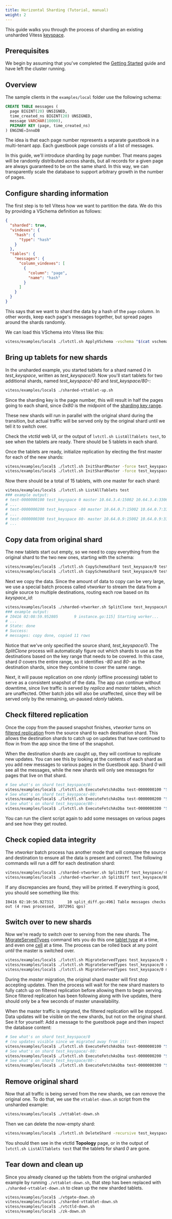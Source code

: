 ```yaml
---
title: Horizontal Sharding (Tutorial, manual)
weight: 2
---
```


This guide walks you through the process of sharding an existing unsharded
Vitess [keyspace](../../overview/concepts#keyspace).

## Prerequisites

We begin by assuming that you've completed the [Getting Started](../../getting-started/local) guide
and have left the cluster running.

## Overview

The sample clients in the `examples/local` folder use the following schema:

``` sql
CREATE TABLE messages (
  page BIGINT(20) UNSIGNED,
  time_created_ns BIGINT(20) UNSIGNED,
  message VARCHAR(10000),
  PRIMARY KEY (page, time_created_ns)
) ENGINE=InnoDB
```

The idea is that each page number represents a separate guestbook in a
multi-tenant app. Each guestbook page consists of a list of messages.

In this guide, we'll introduce sharding by page number.
That means pages will be randomly distributed across shards,
but all records for a given page are always guaranteed to be on the same shard.
In this way, we can transparently scale the database to support arbitrary growth
in the number of pages.

## Configure sharding information

The first step is to tell Vitess how we want to partition the data.
We do this by providing a VSchema definition as follows:

``` json
{
  "sharded": true,
  "vindexes": {
    "hash": {
      "type": "hash"
    }
  },
  "tables": {
    "messages": {
      "column_vindexes": [
        {
          "column": "page",
          "name": "hash"
        }
      ]
    }
  }
}
```

This says that we want to shard the data by a hash of the `page` column.
In other words, keep each page's messages together, but spread pages around
the shards randomly.

We can load this VSchema into Vitess like this:

``` sh
vitess/examples/local$ ./lvtctl.sh ApplyVSchema -vschema "$(cat vschema.json)" test_keyspace
```

## Bring up tablets for new shards

In the unsharded example, you started tablets for a shard
named *0* in *test_keyspace*, written as *test_keyspace/0*.
Now you'll start tablets for two additional shards,
named *test_keyspace/-80* and *test_keyspace/80-*:

``` sh
vitess/examples/local$ ./sharded-vttablet-up.sh
```

Since the sharding key is the page number,
this will result in half the pages going to each shard,
since *0x80* is the midpoint of the
[sharding key range](../sharding#key-ranges-and-partitions).

These new shards will run in parallel with the original shard during the
transition, but actual traffic will be served only by the original shard
until we tell it to switch over.

Check the *vtctld* web UI, or the output of `lvtctl.sh ListAllTablets test`,
to see when the tablets are ready. There should be 5 tablets in each shard.

Once the tablets are ready, initialize replication by electing the first master
for each of the new shards:

``` sh
vitess/examples/local$ ./lvtctl.sh InitShardMaster -force test_keyspace/-80 test-0000000200
vitess/examples/local$ ./lvtctl.sh InitShardMaster -force test_keyspace/80- test-0000000300
```

Now there should be a total of 15 tablets, with one master for each shard:

``` sh
vitess/examples/local$ ./lvtctl.sh ListAllTablets test
### example output:
# test-0000000100 test_keyspace 0 master 10.64.3.4:15002 10.64.3.4:3306 []
# ...
# test-0000000200 test_keyspace -80 master 10.64.0.7:15002 10.64.0.7:3306 []
# ...
# test-0000000300 test_keyspace 80- master 10.64.0.9:15002 10.64.0.9:3306 []
# ...
```

## Copy data from original shard

The new tablets start out empty, so we need to copy everything from the
original shard to the two new ones, starting with the schema:

``` sh
vitess/examples/local$ ./lvtctl.sh CopySchemaShard test_keyspace/0 test_keyspace/-80
vitess/examples/local$ ./lvtctl.sh CopySchemaShard test_keyspace/0 test_keyspace/80-
```

Next we copy the data. Since the amount of data to copy can be very large,
we use a special batch process called *vtworker* to stream the data from a
single source to multiple destinations, routing each row based on its
*keyspace_id*:

``` sh
vitess/examples/local$ ./sharded-vtworker.sh SplitClone test_keyspace/0
### example output:
# I0416 02:08:59.952805       9 instance.go:115] Starting worker...
# ...
# State: done
# Success:
# messages: copy done, copied 11 rows
```

Notice that we've only specified the source shard, *test_keyspace/0*.
The *SplitClone* process will automatically figure out which shards to use
as the destinations based on the key range that needs to be covered.
In this case, shard *0* covers the entire range, so it identifies
*-80* and *80-* as the destination shards, since they combine to cover the
same range.

Next, it will pause replication on one *rdonly* (offline processing) tablet
to serve as a consistent snapshot of the data. The app can continue without
downtime, since live traffic is served by *replica* and *master* tablets,
which are unaffected. Other batch jobs will also be unaffected, since they
will be served only by the remaining, un-paused *rdonly* tablets.

## Check filtered replication

Once the copy from the paused snapshot finishes, *vtworker* turns on
[filtered replication](../sharding#filtered-replication)
from the source shard to each destination shard. This allows the destination
shards to catch up on updates that have continued to flow in from the app since
the time of the snapshot.

When the destination shards are caught up, they will continue to replicate
new updates. You can see this by looking at the contents of each shard as
you add new messages to various pages in the Guestbook app. Shard *0* will
see all the messages, while the new shards will only see messages for pages
that live on that shard.

``` sh
# See what's on shard test_keyspace/0:
vitess/examples/local$ ./lvtctl.sh ExecuteFetchAsDba test-0000000100 "SELECT * FROM messages"
# See what's on shard test_keyspace/-80:
vitess/examples/local$ ./lvtctl.sh ExecuteFetchAsDba test-0000000200 "SELECT * FROM messages"
# See what's on shard test_keyspace/80-:
vitess/examples/local$ ./lvtctl.sh ExecuteFetchAsDba test-0000000300 "SELECT * FROM messages"
```

You can run the client script again to add some messages on various pages
and see how they get routed.

## Check copied data integrity

The *vtworker* batch process has another mode that will compare the source
and destination to ensure all the data is present and correct.
The following commands will run a diff for each destination shard:

``` sh
vitess/examples/local$ ./sharded-vtworker.sh SplitDiff test_keyspace/-80
vitess/examples/local$ ./sharded-vtworker.sh SplitDiff test_keyspace/80-
```

If any discrepancies are found, they will be printed.
If everything is good, you should see something like this:

```
I0416 02:10:56.927313      10 split_diff.go:496] Table messages checks out (4 rows processed, 1072961 qps)
```

## Switch over to new shards

Now we're ready to switch over to serving from the new shards.
The [MigrateServedTypes](../../reference/vtctl#migrateservedtypes)
command lets you do this one
[tablet type](../../overview/concepts#tablet) at a time,
and even one [cell](../../overview/concepts#cell-data-center)
at a time. The process can be rolled back at any point *until* the master is
switched over.

``` sh
vitess/examples/local$ ./lvtctl.sh MigrateServedTypes test_keyspace/0 rdonly
vitess/examples/local$ ./lvtctl.sh MigrateServedTypes test_keyspace/0 replica
vitess/examples/local$ ./lvtctl.sh MigrateServedTypes test_keyspace/0 master
```

During the *master* migration, the original shard master will first stop
accepting updates. Then the process will wait for the new shard masters to
fully catch up on filtered replication before allowing them to begin serving.
Since filtered replication has been following along with live updates, there
should only be a few seconds of master unavailability.

When the master traffic is migrated, the filtered replication will be stopped.
Data updates will be visible on the new shards, but not on the original shard.
See it for yourself: Add a message to the guestbook page and then inspect
the database content:

``` sh
# See what's on shard test_keyspace/0
# (no updates visible since we migrated away from it):
vitess/examples/local$ ./lvtctl.sh ExecuteFetchAsDba test-0000000100 "SELECT * FROM messages"
# See what's on shard test_keyspace/-80:
vitess/examples/local$ ./lvtctl.sh ExecuteFetchAsDba test-0000000200 "SELECT * FROM messages"
# See what's on shard test_keyspace/80-:
vitess/examples/local$ ./lvtctl.sh ExecuteFetchAsDba test-0000000300 "SELECT * FROM messages"
```

## Remove original shard

Now that all traffic is being served from the new shards, we can remove the
original one. To do that, we use the `vttablet-down.sh` script from the
unsharded example:

``` sh
vitess/examples/local$ ./vttablet-down.sh
```

Then we can delete the now-empty shard:

``` sh
vitess/examples/local$ ./lvtctl.sh DeleteShard -recursive test_keyspace/0
```

You should then see in the vtctld **Topology** page, or in the output of
`lvtctl.sh ListAllTablets test` that the tablets for shard *0* are gone.

## Tear down and clean up

Since you already cleaned up the tablets from the original unsharded example by
running `./vttablet-down.sh`, that step has been replaced with
`./sharded-vttablet-down.sh` to clean up the new sharded tablets.

``` sh
vitess/examples/local$ ./vtgate-down.sh
vitess/examples/local$ ./sharded-vttablet-down.sh
vitess/examples/local$ ./vtctld-down.sh
vitess/examples/local$ ./zk-down.sh
```
